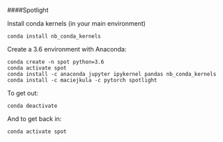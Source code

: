 ####Spotlight

Install conda kernels (in your main environment)

```
conda install nb_conda_kernels
```

Create a 3.6 environment with Anaconda:

```
conda create -n spot python=3.6
conda activate spot
conda install -c anaconda jupyter ipykernel pandas nb_conda_kernels
conda install -c maciejkula -c pytorch spotlight
```

To get out:

```
conda deactivate
```

And to get back in:

```
conda activate spot
```



